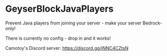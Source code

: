 # GeyserBlockJavaPlayers
Prevent Java players from joining your server - make your server Bedrock-only!

There is currently no config - drop in and it works!

Camotoy's Discord server: https://discord.gg/jNNC4CZtsN
